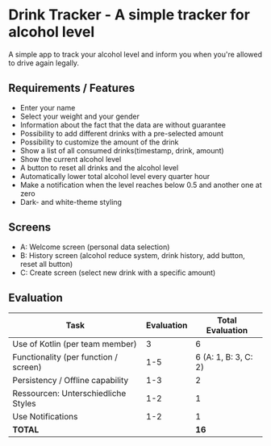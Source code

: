 # Drink Tracker - A simple tracker for alcohol level

A simple app to track your alcohol level and inform you when you're allowed to drive again legally.

## Requirements / Features

- Enter your name
- Select your weight and your gender
- Information about the fact that the data are without guarantee
- Possibility to add different drinks with a pre-selected amount
- Possibility to customize the amount of the drink
- Show a list of all consumed drinks(timestamp, drink, amount)
- Show the current alcohol level
- A button to reset all drinks and the alcohol level
- Automatically lower total alcohol level every quarter hour
- Make a notification when the level reaches below 0.5 and another one at zero
- Dark- and white-theme styling

## Screens

- A: Welcome screen (personal data selection)
- B: History screen (alcohol reduce system, drink history, add button, reset all button)
- C: Create screen (select new drink with a specific amount)

## Evaluation

| Task                                          |  Evaluation   |  Total Evaluation    |
|  -------------------------------------------- | ------------- | -------------------  |
| Use of Kotlin (per team member)               | 3             | 6                    |
| Functionality (per function / screen)         | 1-5           | 6 (A: 1, B: 3, C: 2) |
| Persistency / Offline capability              | 1-3           | 2                    |
| Ressourcen: Unterschiedliche Styles           | 1-2           | 1                    |
| Use Notifications                             | 1-2           | 1                    |
| **TOTAL**                                     |               | **16**               |
